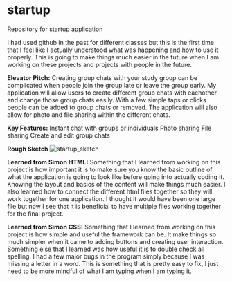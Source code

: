 # startup
Repository for startup application

I had used github in the past for different classes but this is the first time that I feel like I actually
understood what was happening and how to use it properly. This is going to make things much easier in the future
when I am working on these projects and projects with people in the future. 

**Elevator Pitch:**
Creating group chats with your study group can be complicated when people join the group late or leave the group early.
My application will allow users to create different group chats with eachother and change those group chats easily. With
a few simple taps or clicks people can be added to group chats or removed. The application will also allow for photo and
file sharing within the different chats. 

**Key Features:**
Instant chat with groups or individuals
Photo sharing
File sharing
Create and edit group chats

**Rough Sketch**
![startup_sketch](https://user-images.githubusercontent.com/93725828/215159874-2f4cd553-ab4b-4b9e-aaef-31da885a1921.jpg)

**Learned from Simon HTML:**
Something that I learned from working on this project is how important it is to make sure you know the basic outline of what
the application is going to look like before going into actually coding it. Knowing the layout and basics of the content will
make things much easier. I also learned how to connect the different html files together so they will work together for one
application. I thought it would have been one large file but now I see that it is beneficial to have multiple files working
together for the final project.

**Learned from Simon CSS:**
Something that I learned from working on this project is how simple and useful the framework can be. It make things so much
simpler when it came to adding buttons and creating user interaction. Something else that I learned was how useful it is to
double check all spelling, I had a few major bugs in the program simply because I was missing a letter in a word. This is something that is pretty easy to fix, I just need to be more mindful of what I am typing when I am typing it. 